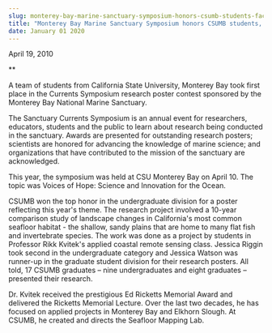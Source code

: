 ```yaml
---
slug: monterey-bay-marine-sanctuary-symposium-honors-csumb-students-faculty-member
title: "Monterey Bay Marine Sanctuary Symposium honors CSUMB students, faculty member"
date: January 01 2020
---
```


 
<p>April 19, 2010</p>
<p>**</p>
<p>
  A team of students from California State University, Monterey Bay took first
  place in the Currents Symposium research poster contest sponsored by the
  Monterey Bay National Marine Sanctuary.
</p>
<p>
  The Sanctuary Currents Symposium is an annual event for researchers,
  educators, students and the public to learn about research being conducted in
  the sanctuary. Awards are presented for outstanding research posters;
  scientists are honored for advancing the knowledge of marine science; and
  organizations that have contributed to the mission of the sanctuary are
  acknowledged.
</p>
<p>
  This year, the symposium was held at CSU Monterey Bay on April 10. The topic
  was Voices of Hope: Science and Innovation for the Ocean.
</p>
<p>
  CSUMB won the top honor in the undergraduate division for a poster reflecting
  this year's theme. The research project involved a 10-year comparison study of
  landscape changes in California's most common seafloor habitat - the shallow,
  sandy plains that are home to many flat fish and invertebrate species. The
  work was done as a project by students in Professor Rikk Kvitek's applied
  coastal remote sensing class. Jessica Riggin took second in the undergraduate
  category and Jessica Watson was runner-up in the graduate student division for
  their research posters. All told, 17 CSUMB graduates – nine undergraduates and
  eight graduates – presented their research.
</p>
<p>
  Dr. Kvitek received the prestigious Ed Ricketts Memorial Award and delivered
  the Ricketts Memorial Lecture. Over the last two decades, he has focused on
  applied projects in Monterey Bay and Elkhorn Slough. At CSUMB, he created and
  directs the Seafloor Mapping Lab.
</p>
<p></p>
 
